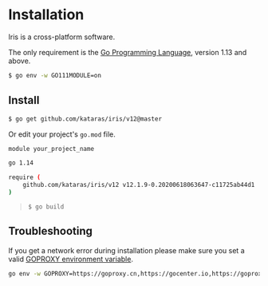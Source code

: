 # Installation

Iris is a cross-platform software.

The only requirement is the [Go Programming Language](https://golang.org/dl/), version 1.13 and above.

```bash
$ go env -w GO111MODULE=on
```

## Install

```bash
$ go get github.com/kataras/iris/v12@master
```

Or edit your project's `go.mod` file.

```bash
module your_project_name

go 1.14

require (
    github.com/kataras/iris/v12 v12.1.9-0.20200618063647-c11725ab44d1
)
```

> `$ go build`

## Troubleshooting

If you get a network error during installation please make sure you set a valid [GOPROXY environment variable](https://github.com/golang/go/wiki/Modules#are-there-always-on-module-repositories-and-enterprise-proxies).

```bash
go env -w GOPROXY=https://goproxy.cn,https://gocenter.io,https://goproxy.io,direct
```

<!-- slide:break-80 -->
